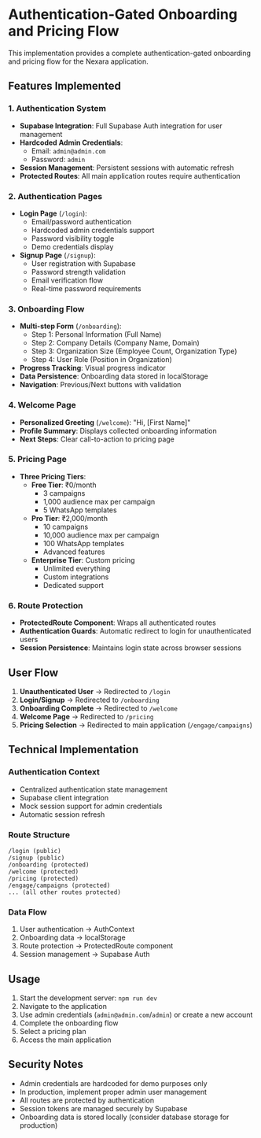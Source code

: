 # Authentication-Gated Onboarding and Pricing Flow

This implementation provides a complete authentication-gated onboarding and pricing flow for the Nexara application.

## Features Implemented

### 1. Authentication System
- **Supabase Integration**: Full Supabase Auth integration for user management
- **Hardcoded Admin Credentials**: 
  - Email: `admin@admin.com`
  - Password: `admin`
- **Session Management**: Persistent sessions with automatic refresh
- **Protected Routes**: All main application routes require authentication

### 2. Authentication Pages
- **Login Page** (`/login`): 
  - Email/password authentication
  - Hardcoded admin credentials support
  - Password visibility toggle
  - Demo credentials display
- **Signup Page** (`/signup`):
  - User registration with Supabase
  - Password strength validation
  - Email verification flow
  - Real-time password requirements

### 3. Onboarding Flow
- **Multi-step Form** (`/onboarding`):
  - Step 1: Personal Information (Full Name)
  - Step 2: Company Details (Company Name, Domain)
  - Step 3: Organization Size (Employee Count, Organization Type)
  - Step 4: User Role (Position in Organization)
- **Progress Tracking**: Visual progress indicator
- **Data Persistence**: Onboarding data stored in localStorage
- **Navigation**: Previous/Next buttons with validation

### 4. Welcome Page
- **Personalized Greeting** (`/welcome`): "Hi, [First Name]"
- **Profile Summary**: Displays collected onboarding information
- **Next Steps**: Clear call-to-action to pricing page

### 5. Pricing Page
- **Three Pricing Tiers**:
  - **Free Tier**: ₹0/month
    - 3 campaigns
    - 1,000 audience max per campaign
    - 5 WhatsApp templates
  - **Pro Tier**: ₹2,000/month
    - 10 campaigns
    - 10,000 audience max per campaign
    - 100 WhatsApp templates
    - Advanced features
  - **Enterprise Tier**: Custom pricing
    - Unlimited everything
    - Custom integrations
    - Dedicated support

### 6. Route Protection
- **ProtectedRoute Component**: Wraps all authenticated routes
- **Authentication Guards**: Automatic redirect to login for unauthenticated users
- **Session Persistence**: Maintains login state across browser sessions

## User Flow

1. **Unauthenticated User** → Redirected to `/login`
2. **Login/Signup** → Redirected to `/onboarding`
3. **Onboarding Complete** → Redirected to `/welcome`
4. **Welcome Page** → Redirected to `/pricing`
5. **Pricing Selection** → Redirected to main application (`/engage/campaigns`)

## Technical Implementation

### Authentication Context
- Centralized authentication state management
- Supabase client integration
- Mock session support for admin credentials
- Automatic session refresh

### Route Structure
```
/login (public)
/signup (public)
/onboarding (protected)
/welcome (protected)
/pricing (protected)
/engage/campaigns (protected)
... (all other routes protected)
```

### Data Flow
1. User authentication → AuthContext
2. Onboarding data → localStorage
3. Route protection → ProtectedRoute component
4. Session management → Supabase Auth

## Usage

1. Start the development server: `npm run dev`
2. Navigate to the application
3. Use admin credentials (`admin@admin.com`/`admin`) or create a new account
4. Complete the onboarding flow
5. Select a pricing plan
6. Access the main application

## Security Notes

- Admin credentials are hardcoded for demo purposes only
- In production, implement proper admin user management
- All routes are protected by authentication
- Session tokens are managed securely by Supabase
- Onboarding data is stored locally (consider database storage for production)
